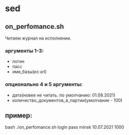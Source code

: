 # sed
## on_perfomance.sh
Читаем журнал на исполнении.
### аргументы 1-3:
 - логин 
 - пасс 
 - имя_базы(из url)
### опционально 4 и 5 аргументы:
 - дата(новее не читать. по умолчанию: 01.08.2021)
 - количество_документов_в_партии(умолчание - 100)
## пример:
   bash ./on_perfomance.sh login pass minsk 10.07.2021 1000

